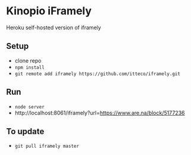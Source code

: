 # Kinopio iFramely

Heroku self-hosted version of iframely

## Setup

- clone repo
- `npm install`
- `git remote add iframely https://github.com/itteco/iframely.git`

## Run

- `node server`
- http://localhost:8061/iframely?url=https://www.are.na/block/5177236

## To update 

- `git pull iframely master`
